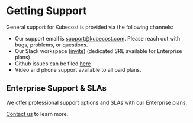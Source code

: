 # Getting Support

General support for Kubecost is provided via the following channels:

* Our support email is <support@kubecost.com>. Please reach out with bugs, problems, or questions.
* Our Slack workspace ([invite](https://join.slack.com/t/kubecost/shared_invite/enQtNTA2MjQ1NDUyODE5LWFjYzIzNWE4MDkzMmUyZGU4NjkwMzMyMjIyM2E0NGNmYjExZjBiNjk1YzY5ZDI0ZTNhZDg4NjlkMGRkYzFlZTU)) (dedicated SRE available for Enterprise plans)
* Github issues can be filed [here](https://github.com/kubecost/cost-analyzer-helm-chart/issues/new/choose)
* Video and phone support available to all paid plans.

## Enterprise Support & SLAs

We offer professional support options and SLAs with our Enterprise plans.

[Contact us](https://kubecost.com/#contact) to learn more.


  
  
  
